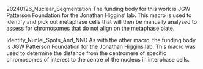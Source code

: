 20240126_Nuclear_Segmentation
The funding body for this work is JGW Patterson Foundation for the Jonathan Higgins’ lab. 
This macro is used to identify and pick out metaphase cells that will then be manually analysed to assess for chromosomes that do not align on the metaphase plate.

 

Identify_Nuclei_Spots_And_NND
As with the other macro, the funding body is JGW Patterson Foundation for the Jonathan Higgins lab. 
This macro was used to determine the distance from the centromere of specific chromosomes of interest to the centre of the nucleus in interphase cells.
